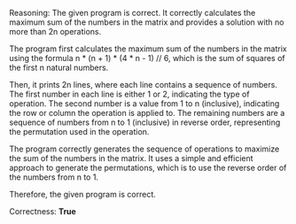 Reasoning:
The given program is correct. It correctly calculates the maximum sum of the numbers in the matrix and provides a solution with no more than 2n operations.

The program first calculates the maximum sum of the numbers in the matrix using the formula n * (n + 1) * (4 * n - 1) // 6, which is the sum of squares of the first n natural numbers.

Then, it prints 2n lines, where each line contains a sequence of numbers. The first number in each line is either 1 or 2, indicating the type of operation. The second number is a value from 1 to n (inclusive), indicating the row or column the operation is applied to. The remaining numbers are a sequence of numbers from n to 1 (inclusive) in reverse order, representing the permutation used in the operation.

The program correctly generates the sequence of operations to maximize the sum of the numbers in the matrix. It uses a simple and efficient approach to generate the permutations, which is to use the reverse order of the numbers from n to 1.

Therefore, the given program is correct.

Correctness: **True**